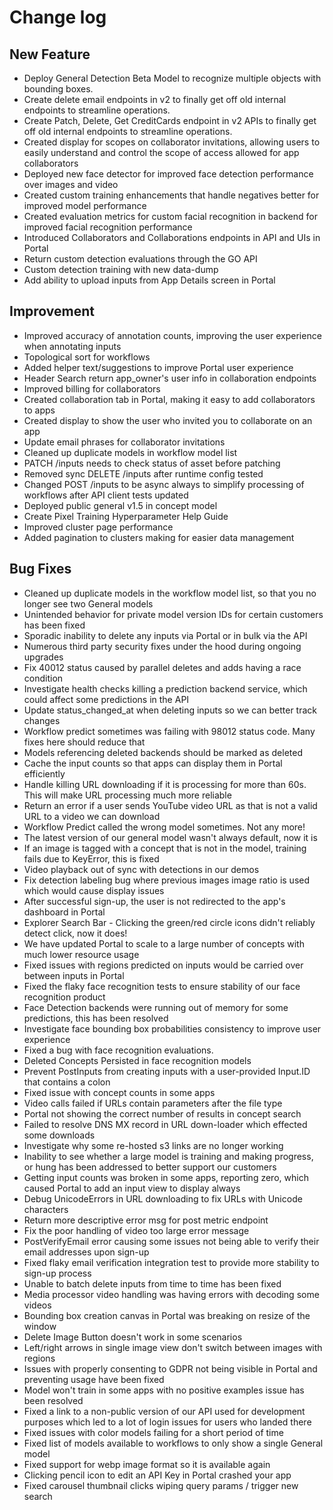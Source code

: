 # Change log

## New Feature

* Deploy General Detection Beta Model to recognize multiple objects with bounding boxes.
* Create delete email endpoints in v2 to finally get off old internal endpoints to streamline operations.
* Create Patch, Delete, Get CreditCards endpoint in v2 APIs to finally get off old internal endpoints to streamline operations.
* Created display for scopes on collaborator invitations, allowing users to easily understand and control the scope of access allowed for app collaborators
* Deployed new face detector for improved face detection performance over images and video
* Created custom training enhancements that handle negatives better for improved model performance
* Created evaluation metrics for custom facial recognition in backend for improved facial recognition performance
* Introduced Collaborators and Collaborations endpoints in API and UIs in Portal
* Return custom detection evaluations through the GO API
* Custom detection training with new data-dump
* Add ability to upload inputs from App Details screen in Portal

## Improvement

* Improved accuracy of annotation counts, improving the user experience when annotating inputs
* Topological sort for workflows
* Added helper text/suggestions to improve Portal user experience
* Header Search return app\_owner's user info in collaboration endpoints
* Improved billing for collaborators
* Created collaboration tab in Portal, making it easy to add collaborators to apps
* Created display to show the user who invited you to collaborate on an app
* Update email phrases for collaborator invitations
* Cleaned up duplicate models in workflow model list
* PATCH /inputs needs to check status of asset before patching
* Removed sync DELETE /inputs after runtime config tested
* Changed POST /inputs to be async always to simplify processing of workflows after API client tests updated
* Deployed public general v1.5 in concept model
* Create Pixel Training Hyperparameter Help Guide
* Improved cluster page performance
* Added pagination to clusters making for easier data management

## Bug Fixes

* Cleaned up duplicate models in the workflow model list, so that you no longer see two General models
* Unintended behavior for private model version IDs for certain customers has been fixed
* Sporadic inability to delete any inputs via Portal or in bulk via the API
* Numerous third party security fixes under the hood during ongoing upgrades
* Fix 40012 status caused by parallel deletes and adds having a race condition
* Investigate health checks killing a prediction backend service, which could affect some predictions in the API
* Update status\_changed\_at when deleting inputs so we can better track changes
* Workflow predict sometimes was failing with 98012 status code. Many fixes here should reduce that
* Models referencing deleted backends should be marked as deleted
* Cache the input counts so that apps can display them in Portal efficiently
* Handle killing URL downloading if it is processing for more than 60s. This will make URL processing much more reliable
* Return an error if a user sends YouTube video URL as that is not a valid URL to a video we can download
* Workflow Predict called the wrong model sometimes. Not any more!
* The latest version of our general model wasn't always default, now it is
* If an image is tagged with a concept that is not in the model, training fails due to KeyError, this is fixed
* Video playback out of sync with detections in our demos
* Fix detection labeling bug where previous images image ratio is used which would cause display issues
* After successful sign-up, the user is not redirected to the app's dashboard in Portal
* Explorer Search Bar - Clicking the green/red circle icons didn't reliably detect click, now it does!
* We have updated Portal to scale to a large number of concepts with much lower resource usage
* Fixed issues with regions predicted on inputs would be carried over between inputs in Portal
* Fixed the flaky face recognition tests to ensure stability of our face recognition product
* Face Detection backends were running out of memory for some predictions, this has been resolved
* Investigate face bounding box probabilities consistency to improve user experience
* Fixed a bug with face recognition evaluations.
* Deleted Concepts Persisted in face recognition models
* Prevent PostInputs from creating inputs with a user-provided Input.ID that contains a colon
* Fixed issue with concept counts in some apps
* Video calls failed if URLs contain parameters after the file type
* Portal not showing the correct number of results in concept search
* Failed to resolve DNS MX record in URL down-loader which effected some downloads
* Investigate why some re-hosted s3 links are no longer working
* Inability to see whether a large model is training and making progress, or hung has been addressed to better support our customers
* Getting input counts was broken in some apps, reporting zero, which caused Portal to add an input view to display always
* Debug UnicodeErrors in URL downloading to fix URLs with Unicode characters
* Return more descriptive error msg for post metric endpoint
* Fix the poor handling of video too large error message
* PostVerifyEmail error causing some issues not being able to verify their email addresses upon sign-up
* Fixed flaky email verification integration test to provide more stability to sign-up process
* Unable to batch delete inputs from time to time has been fixed
* Media processor video handling was having errors with decoding some videos
* Bounding box creation canvas in Portal was breaking on resize of the window
* Delete Image Button doesn't work in some scenarios
* Left/right arrows in single image view don't switch between images with regions
* Issues with properly consenting to GDPR not being visible in Portal and preventing usage have been fixed
* Model won't train in some apps with no positive examples issue has been resolved
* Fixed a link to a non-public version of our API used for development purposes which led to a lot of login issues for users who landed there
* Fixed issues with color models failing for a short period of time
* Fixed list of models available to workflows to only show a single General model
* Fixed support for webp image format so it is available again
* Clicking pencil icon to edit an API Key in Portal crashed your app
* Fixed carousel thumbnail clicks wiping query params / trigger new search

